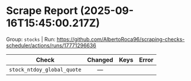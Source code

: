 # Scrape Report (2025-09-16T15:45:00.217Z)

Group: `stocks`  |  Run: https://github.com/AlbertoRoca96/scraping-checks-scheduler/actions/runs/17771296636

| Check | Changed | Keys | Error |
|---|:---:|:--|:--|
| `stock_ntdoy_global_quote` | — |  |  |
